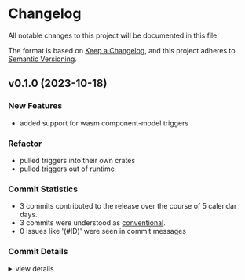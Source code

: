 # Changelog

All notable changes to this project will be documented in this file.

The format is based on [Keep a Changelog](https://keepachangelog.com/en/1.0.0/),
and this project adheres to [Semantic Versioning](https://semver.org/spec/v2.0.0.html).

## v0.1.0 (2023-10-18)

### New Features

 - <csr-id-11449d002b80fbc22ec5e4b684b09fbcc949a9c7/> added support for wasm component-model triggers

### Refactor

 - <csr-id-42a39c2b9150b56e27c8b7b41cccebc0cef09015/> pulled triggers into their own crates
 - <csr-id-f791c68116bc2c9d7a57c4f5d61fbaddfeb4bd41/> pulled triggers out of runtime

### Commit Statistics

<csr-read-only-do-not-edit/>

 - 3 commits contributed to the release over the course of 5 calendar days.
 - 3 commits were understood as [conventional](https://www.conventionalcommits.org).
 - 0 issues like '(#ID)' were seen in commit messages

### Commit Details

<csr-read-only-do-not-edit/>

<details><summary>view details</summary>

 * **Uncategorized**
    - Added support for wasm component-model triggers ([`11449d0`](https://github.com/candlecorp/wick/commit/11449d002b80fbc22ec5e4b684b09fbcc949a9c7))
    - Pulled triggers into their own crates ([`42a39c2`](https://github.com/candlecorp/wick/commit/42a39c2b9150b56e27c8b7b41cccebc0cef09015))
    - Pulled triggers out of runtime ([`f791c68`](https://github.com/candlecorp/wick/commit/f791c68116bc2c9d7a57c4f5d61fbaddfeb4bd41))
</details>

